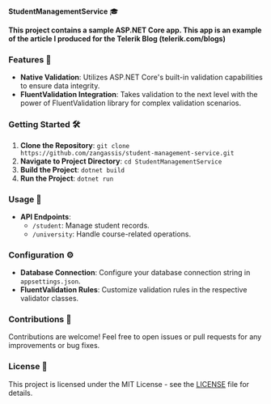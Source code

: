 **StudentManagementService** 🎓

**This project contains a sample ASP.NET Core app. This app is an example of the article I produced for the Telerik Blog (telerik.com/blogs)**

### Features 🚀

- **Native Validation**: Utilizes ASP.NET Core's built-in validation capabilities to ensure data integrity.
- **FluentValidation Integration**: Takes validation to the next level with the power of FluentValidation library for complex validation scenarios.

### Getting Started 🛠️

1. **Clone the Repository**: `git clone https://github.com/zangassis/student-management-service.git`
2. **Navigate to Project Directory**: `cd StudentManagementService`
3. **Build the Project**: `dotnet build`
4. **Run the Project**: `dotnet run`

### Usage 📘

- **API Endpoints**:
  - `/student`: Manage student records.
  - `/university`: Handle course-related operations.

### Configuration ⚙️

- **Database Connection**: Configure your database connection string in `appsettings.json`.
- **FluentValidation Rules**: Customize validation rules in the respective validator classes.

### Contributions 🤝

Contributions are welcome! Feel free to open issues or pull requests for any improvements or bug fixes.

### License 📝

This project is licensed under the MIT License - see the [LICENSE](LICENSE) file for details.
